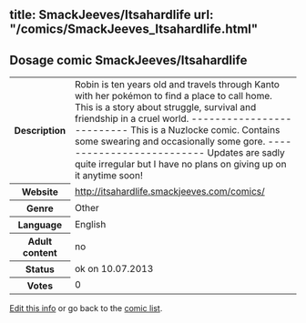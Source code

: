 title: SmackJeeves/Itsahardlife
url: "/comics/SmackJeeves_Itsahardlife.html"
---
Dosage comic SmackJeeves/Itsahardlife
-----------------------------------------

<p id="msg"></p>
<script type="text/javascript">
if (window.location.search === '?edit_info_mail=sent_ok') {
  var elem = document.getElementById("msg");
  elem.innerHTML = 'Edited information sucessfully sent for review, which is usually done daily. Thanks!';
  elem.className = 'ok';
}
</script>
<table class="comicinfo">
<tr>
<th>Description</th><td>Robin is ten years old and travels through Kanto with her pokémon to find a place to call home. This is a story about struggle, survival and friendship in a cruel world. -------------------------- This is a Nuzlocke comic. Contains some swearing and occasionally some gore. -------------------------- Updates are sadly quite irregular but I have no plans on giving up on it anytime soon!</td>
</tr>
<tr>
<th>Website</th><td><a href="http://itsahardlife.smackjeeves.com/comics/">http://itsahardlife.smackjeeves.com/comics/</a></td>
</tr>
<tr>
<th>Genre</th><td>Other</td>
</tr>
<tr>
<th>Language</th><td>English</td>
</tr>
<tr>
<th>Adult content</th><td>no</td>
</tr>
<tr>
<th>Status</th><td>ok on 10.07.2013</td>
</tr>
<tr>
<th>Votes</th><td>0</td>
</tr>
</table>

[Edit this info](SmackJeeves_Itsahardlife_edit.html) or go back to the [comic list](../comic-index.html).
